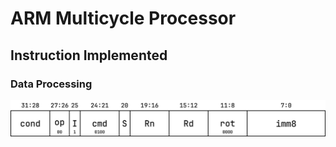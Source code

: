 # ARM Multicycle Processor

## Instruction Implemented

### Data Processing

<!-- add an image from README/  -->

![adds_i](./README/adds_i.png)
